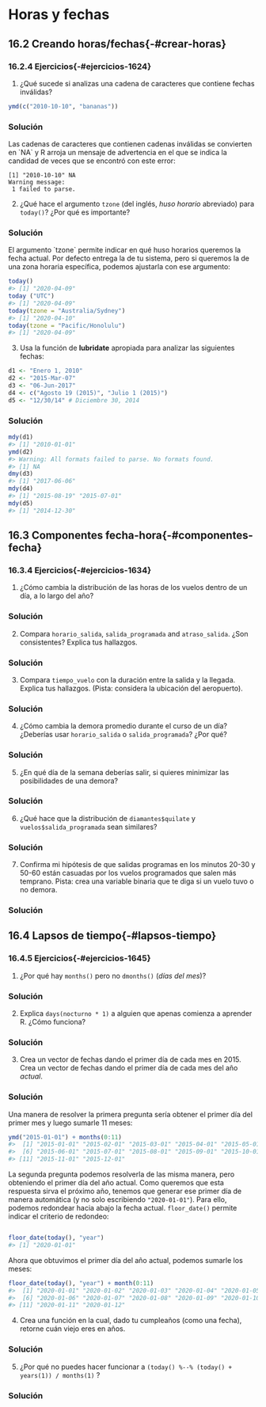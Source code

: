 # Horas y fechas




## 16.2 Creando horas/fechas{-#crear-horas}

### 16.2.4 Ejercicios{-#ejercicios-1624}

1. ¿Qué sucede si analizas una cadena de caracteres que contiene fechas inválidas?

 
 ```r
 ymd(c("2010-10-10", "bananas"))
 ```

<div class="solucion">
<h3>Solución</h3>
Las cadenas de caracteres que contienen cadenas inválidas se convierten en `NA` y R arroja un mensaje de advertencia en el que se indica la candidad de veces que se encontró con este error:

```
[1] "2010-10-10" NA          
Warning message:
 1 failed to parse. 
```

</div>

2. ¿Qué hace el argumento `tzone` (del inglés, _huso horario_ abreviado) para `today()`? ¿Por qué es importante?

<div class="solucion">
<h3>Solución</h3>
El argumento `tzone` permite indicar en qué huso horarios queremos la fecha actual. Por defecto entrega la de tu sistema, pero si queremos la de una zona horaria específica, podemos ajustarla con ese argumento:


```r
today()
#> [1] "2020-04-09"
today ("UTC")
#> [1] "2020-04-09"
today(tzone = "Australia/Sydney")
#> [1] "2020-04-10"
today(tzone = "Pacific/Honolulu")
#> [1] "2020-04-09"
```

</div>

3. Usa la función de __lubridate__ apropiada para analizar las siguientes fechas:

 
 ```r
 d1 <- "Enero 1, 2010"
 d2 <- "2015-Mar-07"
 d3 <- "06-Jun-2017"
 d4 <- c("Agosto 19 (2015)", "Julio 1 (2015)")
 d5 <- "12/30/14" # Diciembre 30, 2014
 ```

<div class="solucion">
<h3>Solución</h3>


```r
mdy(d1)
#> [1] "2010-01-01"
ymd(d2)
#> Warning: All formats failed to parse. No formats found.
#> [1] NA
dmy(d3)
#> [1] "2017-06-06"
mdy(d4)
#> [1] "2015-08-19" "2015-07-01"
mdy(d5)
#> [1] "2014-12-30"
```

</div>


## 16.3 Componentes fecha-hora{-#componentes-fecha}

### 16.3.4 Ejercicios{-#ejercicios-1634}

1. ¿Cómo cambia la distribución de las horas de los vuelos dentro de un día, a lo largo del año?

<div class="solucion">
<h3>Solución</h3>

</div>


2. Compara `horario_salida`, `salida_programada` and `atraso_salida`. ¿Son consistentes? Explica tus hallazgos.

<div class="solucion">
<h3>Solución</h3>

</div>


3. Compara `tiempo_vuelo` con la duración entre la salida y la llegada. Explica tus hallazgos. (Pista: considera la ubicación del aeropuerto).

<div class="solucion">
<h3>Solución</h3>

</div>


4. ¿Cómo cambia la demora promedio durante el curso de un día? ¿Deberías usar `horario_salida` o `salida_programada`? ¿Por qué?

<div class="solucion">
<h3>Solución</h3>

</div>


5. ¿En qué día de la semana deberías salir, si quieres minimizar las posibilidades de una demora?

<div class="solucion">
<h3>Solución</h3>

</div>


6. ¿Qué hace que la distribución de `diamantes$quilate` y `vuelos$salida_programada` sean similares?

<div class="solucion">
<h3>Solución</h3>

</div>


7. Confirma mi hipótesis de que salidas programas en los minutos 20-30 y 50-60 están casuadas por los vuelos programados que salen más temprano. Pista: crea una variable binaria que te diga si un vuelo tuvo o no demora.

<div class="solucion">
<h3>Solución</h3>

</div>

## 16.4 Lapsos de tiempo{-#lapsos-tiempo}

### 16.4.5 Ejercicios{-#ejercicios-1645}

1. ¿Por qué hay `months()` pero no `dmonths()` (_días del mes_)?

<div class="solucion">
<h3>Solución</h3>

</div>

2. Explica `days(nocturno * 1)` a alguien que apenas comienza a aprender R. ¿Cómo funciona?


<div class="solucion">
<h3>Solución</h3>

</div>

3. Crea un vector de fechas dando el primer día de cada mes en 2015. Crea un vector de fechas dando el primer día de cada mes del año _actual_.

<div class="solucion">
<h3>Solución</h3>

Una manera de resolver la primera pregunta sería obtener el primer día del primer mes y luego sumarle 11 meses:

```r
ymd("2015-01-01") + months(0:11)
#>  [1] "2015-01-01" "2015-02-01" "2015-03-01" "2015-04-01" "2015-05-01"
#>  [6] "2015-06-01" "2015-07-01" "2015-08-01" "2015-09-01" "2015-10-01"
#> [11] "2015-11-01" "2015-12-01"
```

La segunda pregunta podemos resolverla de las misma manera, pero obteniendo el primer día del año actual. Como queremos que esta respuesta sirva el próximo año, tenemos que generar ese primer día de manera automática (y no solo escribiendo `"2020-01-01"`). Para ello, podemos redondear hacia abajo la fecha actual. `floor_date()` permite indicar el criterio de redondeo:


```r

floor_date(today(), "year")
#> [1] "2020-01-01"
```

Ahora que obtuvimos el primer día del año actual, podemos sumarle los meses:



```r
floor_date(today(), "year") + month(0:11)
#>  [1] "2020-01-01" "2020-01-02" "2020-01-03" "2020-01-04" "2020-01-05"
#>  [6] "2020-01-06" "2020-01-07" "2020-01-08" "2020-01-09" "2020-01-10"
#> [11] "2020-01-11" "2020-01-12"
```

</div>


4. Crea una función en la cual, dado tu cumpleaños (como una fecha), retorne cuán viejo eres en años.

<div class="solucion">
<h3>Solución</h3>

</div>


5. ¿Por qué no puedes hacer funcionar a `(today() %--% (today() + years(1)) / months(1)` ?

<div class="solucion">
<h3>Solución</h3>

</div>
